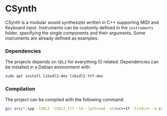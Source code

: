 # CSynth

CSynth is a modular sound synthesizer written in C++ supporting MIDI and Keyboard input.
Instruments can be customly defined in the `instruments` folder, specifying the
single components and their arguments. Some instruments are already defined as examples.

### Dependencies
The projects depends on `SDL2` for everything IO related.
Dependencies can be installed in a Debian environment with:
```bash
sudo apt install libsdl2-dev libsdl2-ttf-dev
```

### Compilation
The project can be compiled with the following command:
```bash
gcc src/*.cpp -lSDL2 -lSDL2_ttf -lm -lpthread -std=c++17 -lstdc++ -o csynth
```